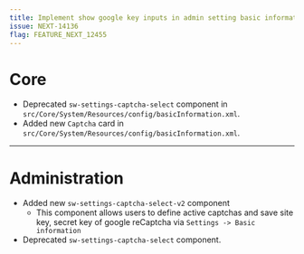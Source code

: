 ```yaml
---
title: Implement show google key inputs in admin setting basic information
issue: NEXT-14136
flag: FEATURE_NEXT_12455
---
```

# Core
* Deprecated `sw-settings-captcha-select` component in `src/Core/System/Resources/config/basicInformation.xml`.
* Added new `Captcha` card in `src/Core/System/Resources/config/basicInformation.xml`.
___
# Administration
* Added new `sw-settings-captcha-select-v2` component
    * This component allows users to define active captchas and save site key, secret key of google reCaptcha via `Settings -> Basic information`
* Deprecated `sw-settings-captcha-select` component.
